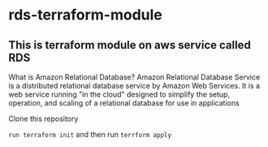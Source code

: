 # rds-terraform-module

## This is terraform module on aws service called RDS

What is Amazon Relational Database? Amazon Relational Database Service is a distributed relational database service by Amazon Web Services. It is a web service running "in the cloud" designed to simplify the setup, operation, and scaling of a relational database for use in applications

Clone this repository

```run terraform init``` and then run ```terrform apply```
